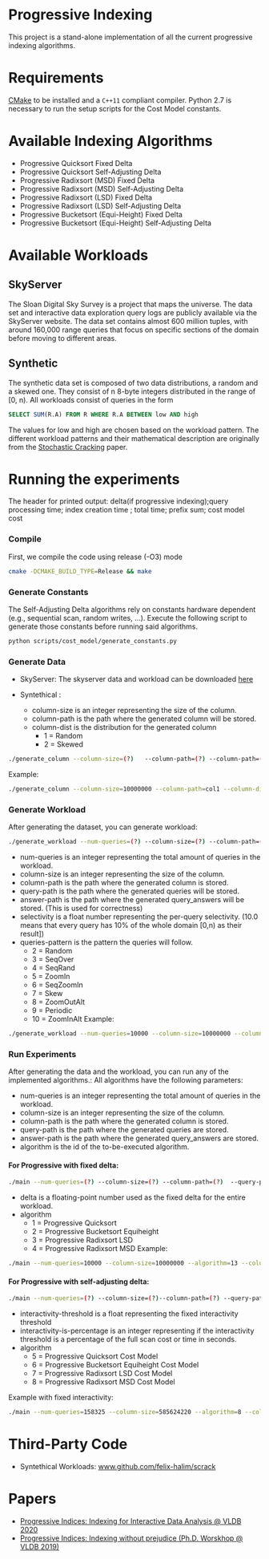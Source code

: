 # Progressive Indexing
This project is a stand-alone implementation of all the current progressive indexing algorithms.

# Requirements
[CMake](https://cmake.org) to be installed and a `C++11` compliant compiler. Python 2.7 is necessary to run the setup scripts for the Cost Model constants.

# Available Indexing Algorithms
* Progressive Quicksort Fixed Delta
* Progressive Quicksort Self-Adjusting Delta
* Progressive Radixsort (MSD) Fixed Delta
* Progressive Radixsort (MSD) Self-Adjusting Delta
* Progressive Radixsort (LSD) Fixed Delta
* Progressive Radixsort (LSD) Self-Adjusting Delta
* Progressive Bucketsort (Equi-Height) Fixed Delta
* Progressive Bucketsort (Equi-Height) Self-Adjusting Delta

# Available Workloads

## SkyServer
The Sloan Digital Sky Survey is a project that maps the universe. The data set and interactive data exploration query logs are publicly available via the SkyServer website.
The data set contains almost 600 million tuples, with around 160,000 range queries that focus on specific sections of the domain before moving to different areas. 

## Synthetic 
The synthetic data set is composed of two data distributions, a random and a skewed one. They consist of n 8-byte integers distributed in the range of [0, n). All workloads consist of queries in the form 
```sql
SELECT SUM(R.A) FROM R WHERE R.A BETWEEN low AND high
```
The values for low and high are chosen based on the workload pattern. The different workload patterns and their mathematical description are originally from the [Stochastic Cracking](http://www.cs.au.dk/~karras/StochasticDatabaseCracking.pdf) paper.

# Running the experiments
The header for printed output:
delta(if progressive indexing);query processing time; index creation time ; total time; prefix sum; cost model cost

### Compile
First, we compile the code using release (-O3) mode
```bash
cmake -DCMAKE_BUILD_TYPE=Release && make
```

### Generate Constants
The Self-Adjusting Delta algorithms rely on constants hardware dependent (e.g., sequential scan, random writes, ...). Execute the following script to generate those constants before running said algorithms. 
```bash
python scripts/cost_model/generate_constants.py
```

### Generate Data
* SkyServer:
The skyserver data and workload can be downloaded [here](https://zenodo.org/record/2557531#.XHpgpZNKjUI) 

* Syntethical :
    * column-size is an integer representing the size of the column.
    * column-path is the path where the generated column will be stored.
    * column-dist is the distribution for the generated column
        * 1 = Random
        * 2 = Skewed
```bash
./generate_column --column-size=(?)   --column-path=(?) --column-path=(?) --column-dist=(?)
```
Example:
```bash
./generate_column --column-size=10000000 --column-path=col1 --column-dist=1
```

### Generate Workload
After generating the dataset, you can generate workload:
```bash
./generate_workload --num-queries=(?) --column-size=(?) --column-path=(?)  --query-path=(?) --answer-path=(?) --selectivity=(?) --queries-pattern=(?)
```
* num-queries is an integer representing the total amount of queries in the workload.
* column-size is an integer representing the size of the column.
* column-path is the path where the generated column is stored.
* query-path is the path where the generated queries will be stored.
* answer-path is the path where the generated query_answers will be stored. (This is used for correctness)
* selectivity is a float number representing the per-query selectivity. (10.0 means that every query has 10% of the whole domain [0,n) as their result])
* queries-pattern is the pattern the queries will follow.
     * 2 = Random
     * 3 = SeqOver
     * 4 = SeqRand
     * 5 = ZoomIn
     * 6 = SeqZoomIn
     * 7 = Skew
     * 8 = ZoomOutAlt
     * 9 = Periodic
     * 10 = ZoomInAlt
Example:
```bash
./generate_workload --num-queries=10000 --column-size=10000000 --column-path=col1 --query-path=q1 --answer-path=a1 --selectivity=0.01 --queries-pattern=2
```

### Run Experiments
After generating the data and the workload, you can run any of the implemented algorithms.:
All algorithms have the following parameters:
* num-queries is an integer representing the total amount of queries in the workload.
* column-size is an integer representing the size of the column.
* column-path is the path where the generated column is stored.
* query-path is the path where the generated queries are stored.
* answer-path is the path where the generated query_answers are stored.
* algorithm is the id of the to-be-executed algorithm.

#### For Progressive with fixed delta:
```bash
./main --num-queries=(?) --column-size=(?) --column-path=(?)  --query-path=(?) --answer-path=(?)  --algorithm=(?) --delta=(?)
```
* delta is a floating-point number used as the fixed delta for the entire workload.
* algorithm
    * 1 = Progressive Quicksort
    * 2 = Progressive Bucketsort Equiheight
    * 3 = Progressive Radixsort LSD
    * 4 = Progressive Radixsort MSD
Example:
```bash
./main --num-queries=10000 --column-size=10000000 --algorithm=13 --column-path=col1 --query-path=q1 --answer-path=a1 --delta=0.2
```
#### For Progressive with self-adjusting delta:
```bash
./main --num-queries=(?) --column-size=(?)--column-path=(?) --query-path=(?) --answer-path=(?) --algorithm=(?) --interactivity-threshold=(?) --interactivity-is-percentage=(?)  
```
* interactivity-threshold is a float representing the fixed interactivity threshold
* interactivity-is-percentage is an integer representing if the interactivity threshold is a percentage of the full scan cost or time in seconds.
* algorithm
    * 5 = Progressive Quicksort Cost Model
    * 6 = Progressive Bucketsort Equiheight Cost Model
    * 7 = Progressive Radixsort LSD Cost Model
    * 8 = Progressive Radixsort MSD Cost Model

Example with fixed interactivity:
```bash
./main --num-queries=158325 --column-size=585624220 --algorithm=8 --column-path=real_data/skyserver/skyserver.data --query-path=real_data/skyserver/query_0.1 --answer-path=real_data/skyserver/answer_0.1 --interactivity-threshold=0.8 --interactivity-is-percentage=1
```

# Third-Party Code
* Syntethical Workloads: www.github.com/felix-halim/scrack

# Papers
* [Progressive Indices: Indexing for Interactive Data Analysis @ VLDB 2020](https://pdet.github.io/assets/papers/progidx_vldb.pdf)
* [Progressive Indices: Indexing without prejudice (Ph.D. Worskhop @ VLDB 2019)](http://ceur-ws.org/Vol-2175/paper11.pdf)
